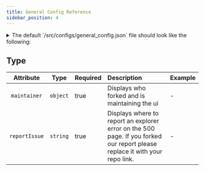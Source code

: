 ```yaml
---
title: General Config Reference
sidebar_position: 4
---
```


<details>

<summary>The default `/src/configs/general_config.json` file should look like the following:</summary>

```json
{
  "maintainer": {
    "name": "Forbole",
    "url": "https://forbole.com"
  },
  "github": {
    "reportIssue": "https://github.com/forbole/big-dipper-2.0-cosmos/issues"
  },
  "version": "base-v1.8.0"
}
```

</details>


## Type

| Attribute | Type | Required | Description | Example |
| :-------: | :---: | :------ | :---------- | :------ |
| `maintainer` | `object` | true | Displays who forked and is maintaining the ui | - |
| `reportIssue` | `string` | true | Displays where to report an explorer error on the 500 page. If you forked our report please replace it with your repo link. | - |
